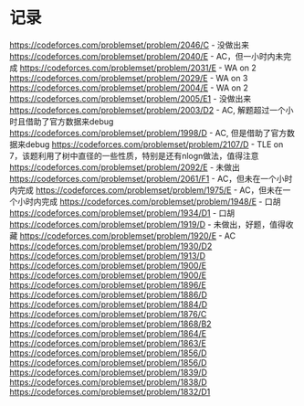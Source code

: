 # 记录

https://codeforces.com/problemset/problem/2046/C - 没做出来
https://codeforces.com/problemset/problem/2040/E - AC，但一小时内未完成
https://codeforces.com/problemset/problem/2031/E - WA on 2
https://codeforces.com/problemset/problem/2029/E - WA on 3
https://codeforces.com/problemset/problem/2004/E - WA on 2
https://codeforces.com/problemset/problem/2005/E1 - 没做出来
https://codeforces.com/problemset/problem/2003/D2 - AC, 解题超过一个小时且借助了官方数据来debug
https://codeforces.com/problemset/problem/1998/D - AC, 但是借助了官方数据来debug
https://codeforces.com/problemset/problem/2107/D - TLE on 7，该题利用了树中直径的一些性质，特别是还有nlogn做法，值得注意
https://codeforces.com/problemset/problem/2092/E - 未做出
https://codeforces.com/problemset/problem/2061/F1 - AC，但未在一个小时内完成
https://codeforces.com/problemset/problem/1975/E - AC，但未在一个小时内完成
https://codeforces.com/problemset/problem/1948/E - 口胡
https://codeforces.com/problemset/problem/1934/D1 - 口胡
https://codeforces.com/problemset/problem/1919/D - 未做出，好题，值得收藏
https://codeforces.com/problemset/problem/1920/E - AC
https://codeforces.com/problemset/problem/1930/D2
https://codeforces.com/problemset/problem/1913/D
https://codeforces.com/problemset/problem/1900/E
https://codeforces.com/problemset/problem/1900/E
https://codeforces.com/problemset/problem/1896/E
https://codeforces.com/problemset/problem/1886/D
https://codeforces.com/problemset/problem/1884/D
https://codeforces.com/problemset/problem/1876/C
https://codeforces.com/problemset/problem/1868/B2
https://codeforces.com/problemset/problem/1864/E
https://codeforces.com/problemset/problem/1863/E
https://codeforces.com/problemset/problem/1856/D
https://codeforces.com/problemset/problem/1856/D
https://codeforces.com/problemset/problem/1839/D
https://codeforces.com/problemset/problem/1838/D
https://codeforces.com/problemset/problem/1832/D1




